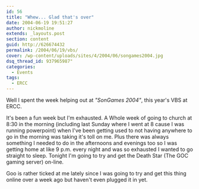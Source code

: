 ```yaml
---
id: 56
title: "Whew... Glad that's over"
date: 2004-06-19 19:51:27
author: nickmoline
extends: _layouts.post
section: content
guid: http://626674432
permalink: /2004/06/19/vbs/
cover: /wp-content/uploads/sites/4/2004/06/songames2004.jpg
dsq_thread_id: 937965987"
categories:
  - Events
tags:
  - ERCC
---
```

Well I spent the week helping out at _"SonGames 2004"_, this year's VBS at ERCC.

<!--more-->

It's been a fun week but I'm exhausted. A Whole week of going to church at 8:30 in the morning (including last Sunday where I went at 8 cause I was running powerpoint) when I've been getting used to not having anywhere to go in the morning was taking it's toll on me. Plus there was always something I needed to do in the afternoons and evenings too so I was getting home at like 9 p.m. every night and was so exhausted I wanted to go straight to sleep. Tonight I'm going to try and get the Death Star (The GOC gaming server) on-line.

Goo is rather ticked at me lately since I was going to try and get this thing online over a week ago but haven't even plugged it in yet.

<amp-img width="1200" height="1600" src="{{ site.baseurl }}/wp-content/uploads/sites/4/2004/06/songames2004.jpg" alt="Son Games 2004 Logo" title="Son Games 2004 Logo" layout="responsive" lightbox></amp-img>
